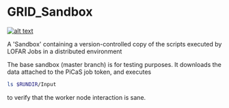 # GRID_Sandbox
[![alt text](http://apmechev.com/img/git_repos/GRID_Sandbox_clones.svg "github clones")](https://github.com/apmechev/github_clones_badge)

A 'Sandbox' containing a version-controlled copy of the scripts executed by LOFAR Jobs in a distributed environment

The base sandbox (master branch) is for testing purposes. It downloads the data attached to the PiCaS job token, and executes

```bash
ls $RUNDIR/Input
```

to verify that the worker node interaction is sane. 
